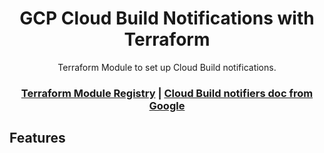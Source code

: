 <div align="center">

# GCP Cloud Build Notifications with Terraform

Terraform Module to set up Cloud Build notifications.

<h3>

[Terraform Module Registry](https://registry.terraform.io/) | [Cloud Build notifiers doc from Google](https://cloud.google.com/build/docs/configuring-notifications/notifiers)

</h3>

</div>

## Features

